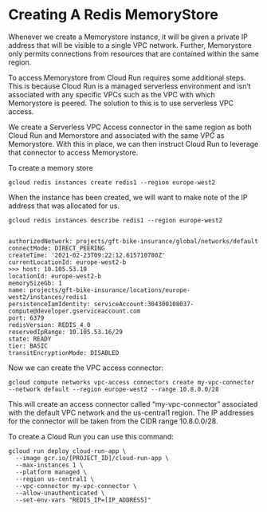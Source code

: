 # Creating A Redis MemoryStore

Whenever we create a Memorystore instance, it will be given a private IP address that will be visible to a single VPC network. Further, Memorystore only permits connections from resources that are contained within the same region. 

To access Memorystore from Cloud Run requires some additional steps. This is because Cloud Run is a managed serverless environment and isn’t associated with any specific VPCs such as the VPC with which Memorystore is peered. The solution to this is to use serverless VPC access.

We create a Serverless VPC Access connector in the same region as both Cloud Run and Memorstore and associated with the same VPC as Memorystore. With this in place, we can then instruct Cloud Run to leverage that connector to access Memorystore.


To create a memory store

```
gcloud redis instances create redis1 --region europe-west2
```


When the instance has been created, we will want to make note of the IP address that was allocated for us.
```
gcloud redis instances describe redis1 --region europe-west2
```

```

authorizedNetwork: projects/gft-bike-insurance/global/networks/default
connectMode: DIRECT_PEERING
createTime: '2021-02-23T09:22:12.615710780Z'
currentLocationId: europe-west2-b
>>> host: 10.105.53.19
locationId: europe-west2-b
memorySizeGb: 1
name: projects/gft-bike-insurance/locations/europe-west2/instances/redis1
persistenceIamIdentity: serviceAccount:304300108037-compute@developer.gserviceaccount.com
port: 6379
redisVersion: REDIS_4_0
reservedIpRange: 10.105.53.16/29
state: READY
tier: BASIC
transitEncryptionMode: DISABLED
```

Now we can create the VPC access connector:

```
gcloud compute networks vpc-access connectors create my-vpc-connector --network default --region europe-west2 --range 10.8.0.0/28
```


This will create an access connector called “my-vpc-connector” associated with the default VPC network and the us-central1 region. The IP addresses for the connector will be taken from the CIDR range 10.8.0.0/28.


To create a Cloud Run you can use this command:

```
gcloud run deploy cloud-run-app \
  --image gcr.io/[PROJECT_ID]/cloud-run-app \
  --max-instances 1 \
  --platform managed \
  --region us-central1 \
  --vpc-connector my-vpc-connector \
  --allow-unauthenticated \
  --set-env-vars "REDIS_IP=[IP_ADDRESS]"

```